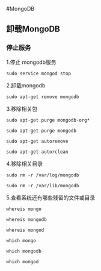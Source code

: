 #MongoDB 
## 卸载MongoDB

### 停止服务
1.停止 mongodb服务

```
sudo service mongod stop
```

2.卸载mongodb
```
sudo apt-get remove mongodb
```


3.移除相关包
```
sudo apt-get purge mongodb-org*

sudo apt-get purge mongodb

sudo apt-get autoremove

sudo apt-get autorclean
```


4.移除相关目录
```
sudo rm -r /var/log/mongodb

sudo rm -r /var/lib/mongodb
```

5.查看系统还有哪些残留的文件或目录
```
whereis mongo

whereis mongodb

whereis mongod

which mongo

which mongodb

which mongod
```

